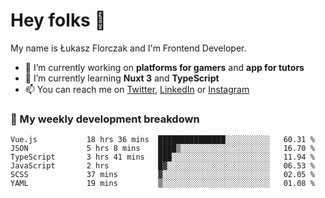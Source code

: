 # Hey folks 👋

My name is Łukasz Florczak and I'm Frontend Developer. 

- 🔭 I’m currently working on **platforms for gamers** and **app for tutors**
- 🌱 I’m currently learning **Nuxt 3** and **TypeScript**
- 📫 You can reach me on [Twitter](https://twitter.com/lukaszflorczak), [LinkedIn](https://pl.linkedin.com/in/lukasz-florczak) or [Instagram](https://instagram.com/lukaszflorczak)


### 🧮 My weekly development breakdown

<!--START_SECTION:waka-->

```text
Vue.js           18 hrs 36 mins  ███████████████░░░░░░░░░░   60.31 %
JSON             5 hrs 8 mins    ████▒░░░░░░░░░░░░░░░░░░░░   16.70 %
TypeScript       3 hrs 41 mins   ███░░░░░░░░░░░░░░░░░░░░░░   11.94 %
JavaScript       2 hrs           █▓░░░░░░░░░░░░░░░░░░░░░░░   06.53 %
SCSS             37 mins         ▓░░░░░░░░░░░░░░░░░░░░░░░░   02.05 %
YAML             19 mins         ▒░░░░░░░░░░░░░░░░░░░░░░░░   01.08 %
```

<!--END_SECTION:waka-->

<!--
**lukaszflorczak/lukaszflorczak** is a ✨ _special_ ✨ repository because its `README.md` (this file) appears on your GitHub profile.

Here are some ideas to get you started:

- 🔭 I’m currently working on ...
- 🌱 I’m currently learning ...
- 👯 I’m looking to collaborate on ...
- 🤔 I’m looking for help with ...
- 💬 Ask me about ...
- 📫 How to reach me: ...
- 😄 Pronouns: ...
- ⚡ Fun fact: ...
-->
